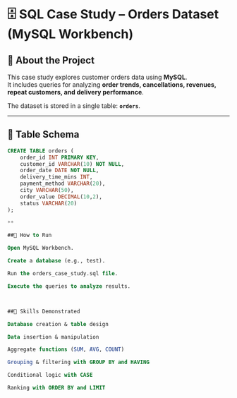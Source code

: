 # 🗄️ SQL Case Study – Orders Dataset (MySQL Workbench)

## 📖 About the Project
This case study explores customer orders data using **MySQL**.  
It includes queries for analyzing **order trends, cancellations, revenues, repeat customers, and delivery performance**.  

The dataset is stored in a single table: **`orders`**.

---

## 📂 Table Schema
```sql
CREATE TABLE orders (
    order_id INT PRIMARY KEY,
    customer_id VARCHAR(10) NOT NULL,
    order_date DATE NOT NULL,
    delivery_time_mins INT,
    payment_method VARCHAR(20),
    city VARCHAR(50),
    order_value DECIMAL(10,2),
    status VARCHAR(20)
);

**

##🚀 How to Run

Open MySQL Workbench.

Create a database (e.g., test).

Run the orders_case_study.sql file.

Execute the queries to analyze results.



##📌 Skills Demonstrated

Database creation & table design

Data insertion & manipulation

Aggregate functions (SUM, AVG, COUNT)

Grouping & filtering with GROUP BY and HAVING

Conditional logic with CASE

Ranking with ORDER BY and LIMIT
